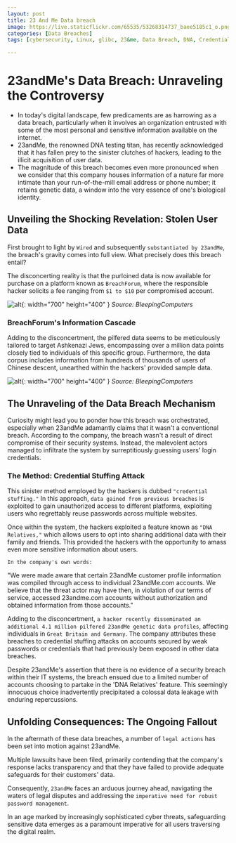 ```yaml
---
layout: post
title: 23 And Me Data breach
image: https://live.staticflickr.com/65535/53268314737_baee5185c1_o.png
categories: [Data Breaches]
tags: [cybersecurity, Linux, glibc, 23&me, Data Breach, DNA, Credential Stuffing,Leaked,]

---
```

# 23andMe's Data Breach: Unraveling the Controversy

- In today's digital landscape, few predicaments are as harrowing as a data breach, particularly when it involves an organization entrusted with some of the most personal and sensitive information available on the internet.
- 23andMe, the renowned DNA testing titan, has recently acknowledged that it has fallen prey to the sinister clutches of hackers, leading to the illicit acquisition of user data.
- The magnitude of this breach becomes even more pronounced when we consider that this company houses information of a nature far more intimate than your run-of-the-mill email address or phone number; it retains genetic data, a window into the very essence of one's biological identity.

## **Unveiling the Shocking Revelation: Stolen User Data**

First brought to light by `Wired` and subsequently `substantiated by 23andMe`, the breach's gravity comes into full view. What precisely does this breach entail? 

The disconcerting reality is that the purloined data is now available for purchase on a platform known as `BreachForum`, where the responsible hacker solicits a fee ranging from `$1 to $10` per compromised account.

![alt](https://live.staticflickr.com/65535/53269477108_c6dd5c03a5_o.png){: width="700" height="400" }
_Source: BleepingComputers_





### **BreachForum's Information Cascade**

Adding to the disconcertment, the pilfered data seems to be meticulously tailored to target Ashkenazi Jews, encompassing over a million data points closely tied to individuals of this specific group. Furthermore, the data corpus includes information from hundreds of thousands of users of Chinese descent, unearthed within the hackers' provided sample data.

![alt](https://live.staticflickr.com/65535/53269477133_9f8bc2f9ce_o.png){: width="700" height="400" }
_Source: BleepingComputers_

## **The Unraveling of the Data Breach Mechanism**

Curiosity might lead you to ponder how this breach was orchestrated, especially when 23andMe adamantly claims that it wasn't a conventional breach. According to the company, the breach wasn't a result of direct compromise of their security systems. Instead, the malevolent actors managed to infiltrate the system by surreptitiously guessing users' login credentials.

### **The Method: Credential Stuffing Attack**

This sinister method employed by the hackers is dubbed `"credential stuffing."` In this approach, `data gained from previous breaches` is exploited to gain unauthorized access to different platforms, exploiting users who regrettably reuse passwords across multiple websites.

Once within the system, the hackers exploited a feature known as `"DNA Relatives,"` which allows users to opt into sharing additional data with their family and friends. This provided the hackers with the opportunity to amass even more sensitive information about users.

`In the company's own words:` 


"We were made aware that certain 23andMe customer profile information was compiled through access to individual 23andMe.com accounts. We believe that the threat actor may have then, in violation of our terms of service, accessed 23andme.com accounts without authorization and obtained information from those accounts."


Adding to the disconcertment, `a hacker recently disseminated an additional 4.1 million pilfered 23andMe genetic data profiles`, affecting individuals in `Great Britain and Germany`. The company attributes these breaches to credential stuffing attacks on accounts secured by weak passwords or credentials that had previously been exposed in other data breaches.

Despite 23andMe's assertion that there is no evidence of a security breach within their IT systems, the breach ensued due to a limited number of accounts choosing to partake in the 'DNA Relatives' feature. This seemingly innocuous choice inadvertently precipitated a colossal data leakage with enduring repercussions.

## **Unfolding Consequences: The Ongoing Fallout**

In the aftermath of these data breaches, a number of `legal actions` has been set into motion against 23andMe.

 Multiple lawsuits have been filed, primarily contending that the company's response lacks transparency and that they have failed to provide adequate safeguards for their customers' data.

Consequently, `23andMe` faces an arduous journey ahead, navigating the  waters of legal disputes and addressing the `imperative need for robust password management`. 

In an age marked by increasingly sophisticated cyber threats, safeguarding sensitive data emerges as a paramount imperative for all users traversing the digital realm.